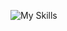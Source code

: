 ![My Skills](https://skillicons.dev/icons?i=py,github,django,flask,javascript,html,css,mysql,tensorflow,mongodb,twitter.com/home)


